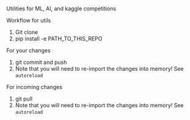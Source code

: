 # 
Utilities for ML, AI, and kaggle competitions





Workflow for utils
1. Git clone
1. pip install -e PATH_TO_THIS_REPO

For your changes
1. git commit and push
1. Note that you will need to re-import the changes into memory! See `autoreload`

For incoming changes
1. git pull
1. Note that you will need to re-import the changes into memory! See `autoreload`
